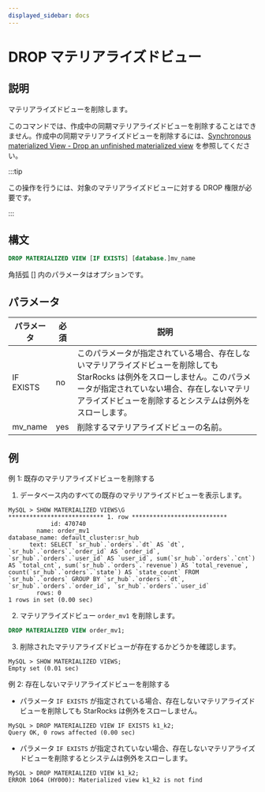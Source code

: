 ```yaml
---
displayed_sidebar: docs
---
```


# DROP マテリアライズドビュー

## 説明

マテリアライズドビューを削除します。

このコマンドでは、作成中の同期マテリアライズドビューを削除することはできません。作成中の同期マテリアライズドビューを削除するには、[Synchronous materialized View - Drop an unfinished materialized view](../../../using_starrocks/Materialized_view-single_table.md#drop-an-unfinished-synchronous-materialized-view) を参照してください。

:::tip

この操作を行うには、対象のマテリアライズドビューに対する DROP 権限が必要です。

:::

## 構文

```SQL
DROP MATERIALIZED VIEW [IF EXISTS] [database.]mv_name
```

角括弧 [] 内のパラメータはオプションです。

## パラメータ

| **パラメータ** | **必須** | **説明** |
| ------------- | -------- | -------- |
| IF EXISTS     | no       | このパラメータが指定されている場合、存在しないマテリアライズドビューを削除しても StarRocks は例外をスローしません。このパラメータが指定されていない場合、存在しないマテリアライズドビューを削除するとシステムは例外をスローします。 |
| mv_name       | yes      | 削除するマテリアライズドビューの名前。 |

## 例

例 1: 既存のマテリアライズドビューを削除する

1. データベース内のすべての既存のマテリアライズドビューを表示します。

  ```Plain
  MySQL > SHOW MATERIALIZED VIEWS\G
  *************************** 1. row ***************************
              id: 470740
          name: order_mv1
  database_name: default_cluster:sr_hub
        text: SELECT `sr_hub`.`orders`.`dt` AS `dt`, `sr_hub`.`orders`.`order_id` AS `order_id`, `sr_hub`.`orders`.`user_id` AS `user_id`, sum(`sr_hub`.`orders`.`cnt`) AS `total_cnt`, sum(`sr_hub`.`orders`.`revenue`) AS `total_revenue`, count(`sr_hub`.`orders`.`state`) AS `state_count` FROM `sr_hub`.`orders` GROUP BY `sr_hub`.`orders`.`dt`, `sr_hub`.`orders`.`order_id`, `sr_hub`.`orders`.`user_id`
          rows: 0
  1 rows in set (0.00 sec)
  ```

2. マテリアライズドビュー `order_mv1` を削除します。

  ```SQL
  DROP MATERIALIZED VIEW order_mv1;
  ```

3. 削除されたマテリアライズドビューが存在するかどうかを確認します。

  ```Plain
  MySQL > SHOW MATERIALIZED VIEWS;
  Empty set (0.01 sec)
  ```

例 2: 存在しないマテリアライズドビューを削除する

- パラメータ `IF EXISTS` が指定されている場合、存在しないマテリアライズドビューを削除しても StarRocks は例外をスローしません。

```Plain
MySQL > DROP MATERIALIZED VIEW IF EXISTS k1_k2;
Query OK, 0 rows affected (0.00 sec)
```

- パラメータ `IF EXISTS` が指定されていない場合、存在しないマテリアライズドビューを削除するとシステムは例外をスローします。

```Plain
MySQL > DROP MATERIALIZED VIEW k1_k2;
ERROR 1064 (HY000): Materialized view k1_k2 is not find
```